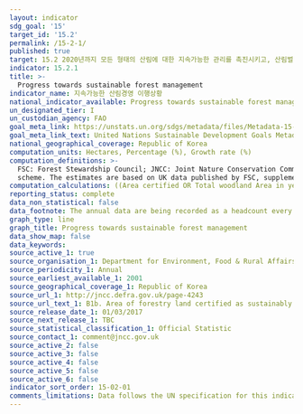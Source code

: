 ```yaml
---
layout: indicator
sdg_goal: '15'
target_id: '15.2'
permalink: /15-2-1/
published: true
target: 15.2 2020년까지 모든 형태의 산림에 대한 지속가능한 관리를 촉진시키고, 산림벌채를 중단하고, 황폐화된 산림을 복원하고 전 세계적으로 조림과 재식림을 대폭 확대 
indicator: 15.2.1
title: >-
  Progress towards sustainable forest management
indicator_name: 지속가능한 산림경영 이행상황
national_indicator_available: Progress towards sustainable forest management
un_designated_tier: I
un_custodian_agency: FAO
goal_meta_link: https://unstats.un.org/sdgs/metadata/files/Metadata-15-02-01.pdf 
goal_meta_link_text: United Nations Sustainable Development Goals Metadata (PDF 756 KB)
national_geographical_coverage: Republic of Korea
computation_units: Hectares, Percentage (%), Growth rate (%)
computation_definitions: >-
  FSC: Forest Stewardship Council; JNCC: Joint Nature Conservation Committee; PEFC: Programme for the Endorsement of Forest Certification; SFM: Sustainable Forest Management. All certified woodland is certified under the FSC scheme. Some of these woodlands are also certified under the PEFC
  scheme. The estimates are based on UK data published by FSC, supplemented by data from individual certificates and other sources. Where possible, figures are for the woodland area certified, rather than the land area certified.
computation_calculations: ((Area certified OR Total woodland Area in year n - Area certified OR Total woodland Area in year n-1) / Area certified OR Total woodland Area in year n-1) * 100
reporting_status: complete
data_non_statistical: false
data_footnote: The annual data are being recorded as a headcount every March. The date on the X axis is the year of the headcount
graph_type: line
graph_title: Progress towards sustainable forest management
data_show_map: false
data_keywords:  
source_active_1: true
source_organisation_1: Department for Environment, Food & Rural Affairs (Defra)
source_periodicity_1: Annual
source_earliest_available_1: 2001
source_geographical_coverage_1: Republic of Korea
source_url_1: http://jncc.defra.gov.uk/page-4243
source_url_text_1: B1b. Area of forestry land certified as sustainably managed
source_release_date_1: 01/03/2017
source_next_release_1: TBC
source_statistical_classification_1: Official Statistic 
source_contact_1: comment@jncc.gov.uk 
source_active_2: false
source_active_3: false
source_active_4: false
source_active_5: false
source_active_6: false
indicator_sort_order: 15-02-01
comments_limitations: Data follows the UN specification for this indicator. This indicator has not been identified in collaboration with topic experts.
---
```

